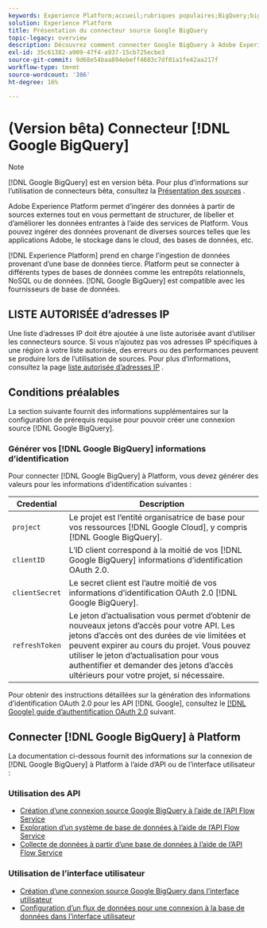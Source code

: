 ```yaml
---
keywords: Experience Platform;accueil;rubriques populaires;BigQuery;bigquery;Google BigQuery;google bigquery
solution: Experience Platform
title: Présentation du connecteur source Google BigQuery
topic-legacy: overview
description: Découvrez comment connecter Google BigQuery à Adobe Experience Platform à l’aide des API ou de l’interface utilisateur.
exl-id: 35c61382-a909-47f4-a937-15cb725ecbe3
source-git-commit: 9d68e54baa894ebeff4603c7df01a1fe42aa217f
workflow-type: tm+mt
source-wordcount: '386'
ht-degree: 16%

---
```


# (Version bêta) Connecteur [!DNL Google BigQuery]

>[!NOTE]
>
>[!DNL Google BigQuery] est en version bêta. Pour plus d’informations sur l’utilisation de connecteurs bêta, consultez la [Présentation des sources](../../home.md#terms-and-conditions) .

Adobe Experience Platform permet d’ingérer des données à partir de sources externes tout en vous permettant de structurer, de libeller et d’améliorer les données entrantes à l’aide des services de Platform. Vous pouvez ingérer des données provenant de diverses sources telles que les applications Adobe, le stockage dans le cloud, des bases de données, etc.

[!DNL Experience Platform] prend en charge l’ingestion de données provenant d’une base de données tierce. Platform peut se connecter à différents types de bases de données comme les entrepôts relationnels, NoSQL ou de données. [!DNL Google BigQuery] est compatible avec les fournisseurs de base de données.

## LISTE AUTORISÉE d’adresses IP

Une liste d’adresses IP doit être ajoutée à une liste autorisée avant d’utiliser les connecteurs source. Si vous n’ajoutez pas vos adresses IP spécifiques à une région à votre liste autorisée, des erreurs ou des performances peuvent se produire lors de l’utilisation de sources. Pour plus d’informations, consultez la page [liste autorisée d’adresses IP](../../ip-address-allow-list.md) .

## Conditions préalables

La section suivante fournit des informations supplémentaires sur la configuration de prérequis requise pour pouvoir créer une connexion source [!DNL Google BigQuery].

### Générer vos [!DNL Google BigQuery] informations d’identification

Pour connecter [!DNL Google BigQuery] à Platform, vous devez générer des valeurs pour les informations d’identification suivantes :

| Credential | Description |
| ---------- | ----------- |
| `project` | Le projet est l’entité organisatrice de base pour vos ressources [!DNL Google Cloud], y compris [!DNL Google BigQuery]. |
| `clientID` | L’ID client correspond à la moitié de vos [!DNL Google BigQuery] informations d’identification OAuth 2.0. |
| `clientSecret` | Le secret client est l’autre moitié de vos informations d’identification OAuth 2.0 [!DNL Google BigQuery]. |
| `refreshToken` | Le jeton d’actualisation vous permet d’obtenir de nouveaux jetons d’accès pour votre API. Les jetons d’accès ont des durées de vie limitées et peuvent expirer au cours du projet. Vous pouvez utiliser le jeton d’actualisation pour vous authentifier et demander des jetons d’accès ultérieurs pour votre projet, si nécessaire. |

Pour obtenir des instructions détaillées sur la génération des informations d’identification OAuth 2.0 pour les API [!DNL Google], consultez le [[!DNL Google] guide d’authentification OAuth 2.0](https://developers.google.com/identity/protocols/oauth2) suivant.

## Connecter [!DNL Google BigQuery] à Platform

La documentation ci-dessous fournit des informations sur la connexion de [!DNL Google BigQuery] à Platform à l’aide d’API ou de l’interface utilisateur :

### Utilisation des API

- [Création d’une connexion source Google BigQuery à l’aide de l’API Flow Service](../../tutorials/api/create/databases/bigquery.md)
- [Exploration d’un système de base de données à l’aide de l’API Flow Service](../../tutorials/api/explore/database-nosql.md)
- [Collecte de données à partir d’une base de données à l’aide de l’API Flow Service](../../tutorials/api/collect/database-nosql.md)

### Utilisation de l’interface utilisateur

- [Création d’une connexion source Google BigQuery dans l’interface utilisateur](../../tutorials/ui/create/databases/bigquery.md)
- [Configuration d’un flux de données pour une connexion à la base de données dans l’interface utilisateur](../../tutorials/ui/dataflow/databases.md)
